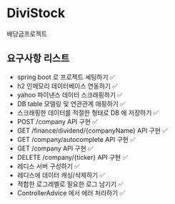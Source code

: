 # DiviStock
배당금프로젝트


## 요구사항 리스트 

- spring boot 로 프로젝트 세팅하기 ✅
- h2 인메모리 데이터베이스 연동하기 ✅
- yahoo 파이낸스 데이터 스크래핑하기 ✅
- DB table 모델링 및 연관관계 매핑하기 ✅
- 스크래핑한 데이터를 적절한 형태로 DB 에 저장하기 ✅
- POST /company API 구현 ✅
- GET /finance/dividend/{companyName} API 구현 ✅
- GET /company/autocomplete API 구현 ✅
- GET /company API 구현 ✅
- DELETE /company/{ticker} API 구현 ✅
- 레디스 서버 구성하기 ✅
- 레디스에 데이터 캐싱/삭제하기 ✅
- 적합한 로그레벨로 필요한 로그 남기기 ✅
- ControllerAdvice 에서 에러 처리하기 ✅
